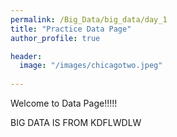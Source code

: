 ```yaml
---
permalink: /Big_Data/big_data/day_1
title: "Practice Data Page"
author_profile: true

header:
  image: "/images/chicagotwo.jpeg"
  
---
```


Welcome to Data Page!!!!!


BIG DATA IS FROM KDFLWDLW
